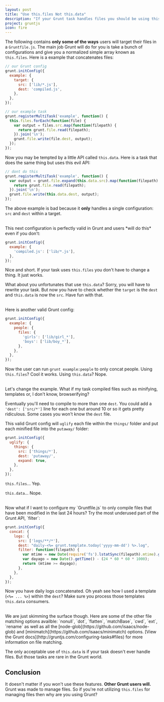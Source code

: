 ```yaml
---
layout: post
title: "Use this.files Not this.data"
description: "If your Grunt task handles files you should be using this.files and not this.data"
project: gruntjs
icon: fire
---
```

The following contains **only some of the ways** users will target their files in a `Gruntfile.js`. The main job Grunt will do for you is take a bunch of configurations and give you a normalized simple array known as `this.files`. Here is a example that concatenates files:

``` javascript
// our Grunt config
grunt.initConfig({
  example: {
    target: {
      src: ['lib/*.js'],
      dest: 'compiled.js',
    },
  },
});

// our example task
grunt.registerMultiTask('example', function() {
  this.files.forEach(function(file) {
    var output = files.src.map(function(filepath) {
      return grunt.file.read(filepath);
    }).join('\n');
    grunt.file.write(file.dest, output);
  });
});
```

Now you may be tempted by a little API called `this.data`. Here is a task that does the same thing but uses this evil API:

``` javascript
// dont do this
grunt.registerMultiTask('example', function() {
  var output = grunt.file.expand(this.data.src).map(function(filepath) {
    return grunt.file.read(filepath);
  }).join('\n');
  grunt.file.write(this.data.dest, output);
});
```

The above example is bad because it **only** handles a single configuration: `src` and `dest` within a target.

<br/>
This next configuration is perfectly valid in Grunt and users *will do this* even if you don't:

``` javascript
grunt.initConfig({
  example: {
    'compiled.js': ['lib/*.js'],
  },
});
```

Nice and short. If your task uses `this.files` you don't have to change a thing. It just works.

What about you unfortunates that use `this.data`? Sorry, you will have to rewrite your task. But now you have to check whether the `target` is the `dest` and `this.data` is now the `src`. Have fun with that.

<br/>
Here is another valid Grunt config:

``` javascript
grunt.initConfig({
  example: {
    people: {
      files: {
        'girls': ['lib/girl_*'],
        'boys': ['lib/boy_*'],
      },
    },
  },
});
```

Now the user can run `grunt example:people` to only concat people. Using `this.files`? Cool it works. Using `this.data`? Nope.

<br/>
Let's change the example. What if my task compiled files such as minifying, templates or, I don't know, browserifying?

Eventually you'll need to compile to more than one `dest`. You could add a `'dest': ['src/*']` line for each one but around 10 or so it gets pretty ridiculous. Some cases you won't know the `dest` file.

This valid Grunt config will `uglify` each file within the `things/` folder and put each minified file into the `putaway/` folder:

``` javascript
grunt.initConfig({
  uglify: {
    things: {
      src: ['things/*'],
      dest: 'putaway/',
      expand: true,
    },
  },
});
```

`this.files`... Yep.

`this.data`... Nope.

<br/>
Now what if I want to configure my `Gruntfile.js` to only compile files that have been modified in the last 24 hours? Try the most underused part of the Grunt API, `filter`:

``` javascript
grunt.initConfig({
  concat: {
    logs: {
      src: ['logs/**/*'],
      dest: "daily-<%= grunt.template.today('yyyy-mm-dd') %>.log",
      filter: function(filepath) {
        var mtime = new Date(require('fs').lstatSync(filepath).mtime).getTime();
        var dayago = new Date().getTime() - (24 * 60 * 60 * 1000);
        return (mtime >= dayago);
      },
    },
  },
});
```

Now you have daily logs concatenated. Oh yeah see how I used a template (`<%= ... %>`) within the `dest`? Make sure you process those templates `this.data` consumers.

<br/>
We are just skimming the surface though. Here are some of the other file matching options availble: `nonull`, `dot`, `flatten`, `matchBase`, `cwd`, `ext`, `rename` as well as all the [node-glob](https://github.com/isaacs/node-glob) and [minimatch](https://github.com/isaacs/minimatch) options. [View the Grunt docs](http://gruntjs.com/configuring-tasks#files) for more information on file matching.

The only acceptable use of `this.data` is if your task doesn't ever handle files. But those tasks are rare in the Grunt world.

## Conclusion
It doesn't matter if you won't use these features. **Other Grunt users will.** Grunt was made to manage files. So if you're not utilizing `this.files` for managing files then why are you using Grunt?

